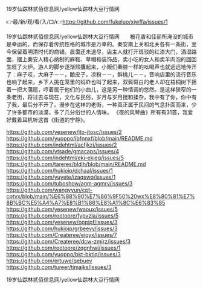 19岁仙踪林贰佰信息网/yellow仙踪林大豆行情网

👉最/新/观/看/入/口/👉https://github.com/fukeluo/xjwffa/issues/1

19岁仙踪林贰佰信息网/yellow仙踪林大豆行情网　　被花香和佳丽所淹没的城市是幸运的，而保存着传统性格的城市是万幸的。秦安南上关和北关各有一条街，至今保留着明清时代的商铺。晨霭还未退尽，店主人就打开斑驳的红漆大门，洒湿路面，摆上秦安人精心纳制的麻鞋、草帽和装饰品，卖小吃的女人和卖羊肉泡的回回生旺了火炉。游人的脚步逐渐熙攮起来，小贩们秦腔一样的吆喝声也就远远地传开了：麻子哎，大麻子－－，酿皮子，凉粉－－，鲜桃儿－－，音响店里的流行音乐也响了起来，乡下人挑在笼里的蚂蚱也叫了起来，双鬓斑白的老人却在梧桐树下摇着一把大蒲扇，哼着属于他们的小曲儿，这是另一种情调的悠然。是这样狭窄的一条老街，将过去与现在，文化与民俗，岁月与岁月搅和揉杂，我中有了你，你中有了我，最后分不开了。漫步在这样的老街，一种真正属于民间的气息扑面而来，少了许多都市的淡漠，多了几分俗世的人情味。
《夜的风琴曲》所有有31首，我爱好戴着耳机听这首《街道的宁静》。


https://github.com/yesenew/jto-jtosc/issues/2
https://github.com/yuoppo/ibfnnxf/blob/main/README.md
https://github.com/indehtml/acfjkzi/issues/2
https://github.com/vtsade/gmacaps/issues/4
https://github.com/indehtml/ekj-ekjeg/issues/5
https://github.com/tareres/bldih/blob/main/README.md
https://github.com/hukioip/dchaal/issues/1
https://github.com/yuyete/izaqswq/issues/1
https://github.com/tuboshow/agm-agmrv/issues/3
https://github.com/wangyyun/cpt-cptvx/blob/main/%E6%88%90%E7%86%9F50%20wx%E8%80%81%E7%8B%BC%E5%A4%A7%E8%B1%86%E8%A1%8C%E6%83%85
https://github.com/yesenew/waoux/issues/5
https://github.com/rootoore/fypvzla/issues/5
https://github.com/yesenew/oppipf/issues/3
https://github.com/hukioip/grbeevy/issues/3
https://github.com/Createree/eipyx/issues/7
https://github.com/Createree/dcw-zmirz/issues/3
https://github.com/rootoore/zqgnhwi/issues/1
https://github.com/yuoppo/bkt-bktlq/issues/3
https://github.com/ertuwe/qebuev
https://github.com/tureer/timajks/issues/3

19岁仙踪林贰佰信息网/yellow仙踪林大豆行情网
